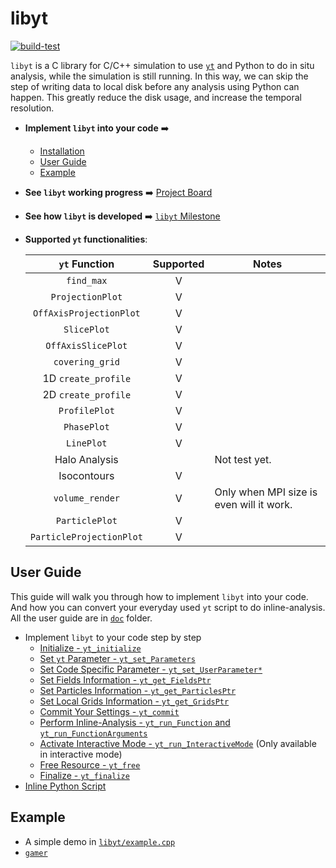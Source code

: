 # libyt
[![build-test](https://github.com/cindytsai/libyt/actions/workflows/build-test.yml/badge.svg?branch=master)](https://github.com/cindytsai/libyt/actions/workflows/build-test.yml)

`libyt` is a C library for C/C++ simulation to use [`yt`](https://yt-project.org/) and Python to do in situ analysis, while the simulation is still running. In this way, we can skip the step of writing data to local disk before any analysis using Python can happen. This greatly reduce the disk usage, and increase the temporal resolution.

- **Implement `libyt` into your code** :arrow_right:
  - [Installation](#installation)
  - [User Guide](#user-guide)
  - [Example](#example)
- **See `libyt` working progress** :arrow_right: [Project Board](https://github.com/calab-ntu/libyt/projects/1)
- **See how `libyt` is developed** :arrow_right: [`libyt` Milestone](https://hackmd.io/@Viukb0eMS-aeoZQudVyJ2w/ryCYwu0xF)
- **Supported `yt` functionalities**:

  |      `yt` Function       | Supported | Notes                                    |
  |:------------------------:|:---------:|------------------------------------------|
  |        `find_max`        |     V     |                                          |
  |     `ProjectionPlot`     |     V     |                                          |
  | `OffAxisProjectionPlot`  |     V     |                                          |
  |       `SlicePlot`        |     V     |                                          |
  |    `OffAxisSlicePlot`    |     V     |                                          |
  |     `covering_grid`      |     V     |                                          |
  |   1D `create_profile`    |     V     |                                          |
  |   2D `create_profile`    |     V     |                                          |
  |      `ProfilePlot`       |     V     |                                          |
  |       `PhasePlot`        |     V     |                                          |
  |        `LinePlot`        |     V     |                                          |
  |      Halo Analysis       |           | Not test yet.                            |
  |       Isocontours        |     V     |                                          |
  |     `volume_render`      |     V     | Only when MPI size is even will it work. |
  |      `ParticlePlot`      |     V     |                                          |
  | `ParticleProjectionPlot` |     V     |                                          |


## User Guide
This guide will walk you through how to implement `libyt` into your code. And how you can convert your everyday used `yt` script to do inline-analysis. All the user guide are in [`doc`](./doc) folder.


- Implement `libyt` to your code step by step
  - [Initialize - `yt_initialize`](./doc/Initialize.md#initialize)
  - [Set `yt` Parameter - `yt_set_Parameters`](./doc/SetYTParameter.md#set-yt-parameter)
  - [Set Code Specific Parameter - `yt_set_UserParameter*`](./doc/SetCodeSpecificParameter.md#set-code-or-user-specific-parameter)
  - [Set Fields Information - `yt_get_FieldsPtr`](./doc/SetFieldsInformation.md#set-fields-information)
  - [Set Particles Information - `yt_get_ParticlesPtr`](./doc/SetParticlesInformation.md#set-particles-information)
  - [Set Local Grids Information - `yt_get_GridsPtr`](./doc/SetLocalGridsInformation.md#set-local-grids-information)
  - [Commit Your Settings - `yt_commit`](./doc/CommitYourSettings.md#commit-your-settings)
  - [Perform Inline-Analysis - `yt_run_Function` and `yt_run_FunctionArguments`](./doc/PerformInlineAnalysis.md#perform-inline-analysis)
  - [Activate Interactive Mode - `yt_run_InteractiveMode`](./doc/ActivateInteractiveMode.md#activate-interactive-mode) (Only available in interactive mode)
  - [Free Resource - `yt_free`](./doc/FreeResource.md#free-resource)
  - [Finalize - `yt_finalize`](./doc/Finalize.md#finalize)
- [Inline Python Script](./doc/InlinePythonScript.md#inline-python-script)

## Example
- A simple demo in [`libyt/example.cpp`](./example/example.cpp)
- [`gamer`](https://github.com/gamer-project/gamer/tree/master/src/YT)
